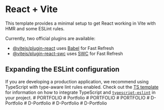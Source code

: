 # React + Vite

This template provides a minimal setup to get React working in Vite with HMR and some ESLint rules.

Currently, two official plugins are available:

- [@vitejs/plugin-react](https://github.com/vitejs/vite-plugin-react/blob/main/packages/plugin-react) uses [Babel](https://babeljs.io/) for Fast Refresh
- [@vitejs/plugin-react-swc](https://github.com/vitejs/vite-plugin-react/blob/main/packages/plugin-react-swc) uses [SWC](https://swc.rs/) for Fast Refresh

## Expanding the ESLint configuration

If you are developing a production application, we recommend using TypeScript with type-aware lint rules enabled. Check out the [TS template](https://github.com/vitejs/vite/tree/main/packages/create-vite/template-react-ts) for information on how to integrate TypeScript and [`typescript-eslint`](https://typescript-eslint.io) in your project.
#   P O R T F O L I O  
 #   P o r t f o l i o  
 #   P O R T F O L I O  
 #   P O R T F O L I O  
 #   D - P o r t f o l i o  
 #   D - P o r t f o l i o  
 #   D - P o r t f o l i o  
 #   D - P o r t f o l i o  
 
